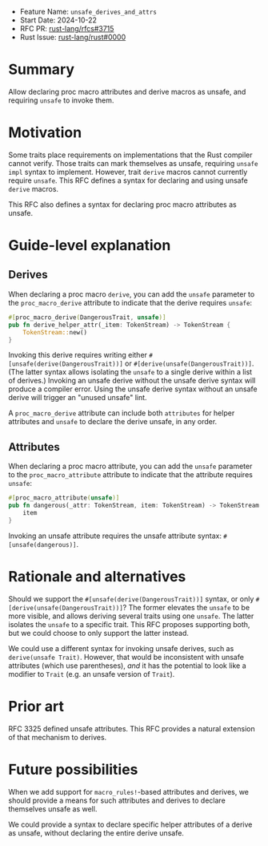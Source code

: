 - Feature Name: `unsafe_derives_and_attrs`
- Start Date: 2024-10-22
- RFC PR: [rust-lang/rfcs#3715](https://github.com/rust-lang/rfcs/pull/3715)
- Rust Issue: [rust-lang/rust#0000](https://github.com/rust-lang/rust/issues/0000)

# Summary
[summary]: #summary

Allow declaring proc macro attributes and derive macros as unsafe, and
requiring `unsafe` to invoke them.

# Motivation
[motivation]: #motivation

Some traits place requirements on implementations that the Rust compiler cannot
verify. Those traits can mark themselves as unsafe, requiring `unsafe impl`
syntax to implement. However, trait `derive` macros cannot currently require
`unsafe`. This RFC defines a syntax for declaring and using unsafe `derive`
macros.

This RFC also defines a syntax for declaring proc macro attributes as unsafe.

# Guide-level explanation
[guide-level-explanation]: #guide-level-explanation

## Derives

When declaring a proc macro `derive`, you can add the `unsafe` parameter to the
`proc_macro_derive` attribute to indicate that the derive requires `unsafe`:

```rust
#[proc_macro_derive(DangerousTrait, unsafe)]
pub fn derive_helper_attr(_item: TokenStream) -> TokenStream {
    TokenStream::new()
}
```

Invoking this derive requires writing either
`#[unsafe(derive(DangerousTrait))]` or `#[derive(unsafe(DangerousTrait))]`.
(The latter syntax allows isolating the `unsafe` to a single derive within a
list of derives.) Invoking an unsafe derive without the unsafe derive syntax
will produce a compiler error. Using the unsafe derive syntax without an unsafe
derive will trigger an "unused unsafe" lint.

A `proc_macro_derive` attribute can include both `attributes` for helper
attributes and `unsafe` to declare the derive unsafe, in any order.

## Attributes

When declaring a proc macro attribute, you can add the `unsafe` parameter to
the `proc_macro_attribute` attribute to indicate that the attribute requires
`unsafe`:

```rust
#[proc_macro_attribute(unsafe)]
pub fn dangerous(_attr: TokenStream, item: TokenStream) -> TokenStream {
    item
}
```

Invoking an unsafe attribute requires the unsafe attribute syntax:
`#[unsafe(dangerous)]`.

# Rationale and alternatives
[rationale-and-alternatives]: #rationale-and-alternatives

Should we support the `#[unsafe(derive(DangerousTrait))]` syntax, or only
`#[derive(unsafe(DangerousTrait))]`? The former elevates the `unsafe` to be
more visible, and allows deriving several traits using one `unsafe`. The latter
isolates the `unsafe` to a specific trait. This RFC proposes supporting both,
but we could choose to only support the latter instead.

We could use a different syntax for invoking unsafe derives, such as
`derive(unsafe Trait)`. However, that would be inconsistent with unsafe
attributes (which use parentheses), *and* it has the potential to look like a
modifier to `Trait` (e.g. an unsafe version of `Trait`).

# Prior art
[prior-art]: #prior-art

RFC 3325 defined unsafe attributes. This RFC provides a natural extension of
that mechanism to derives.

# Future possibilities
[future-possibilities]: #future-possibilities

When we add support for `macro_rules!`-based attributes and derives, we should
provide a means for such attributes and derives to declare themselves unsafe as
well.

We could provide a syntax to declare specific helper attributes of a derive as
unsafe, without declaring the entire derive unsafe.
